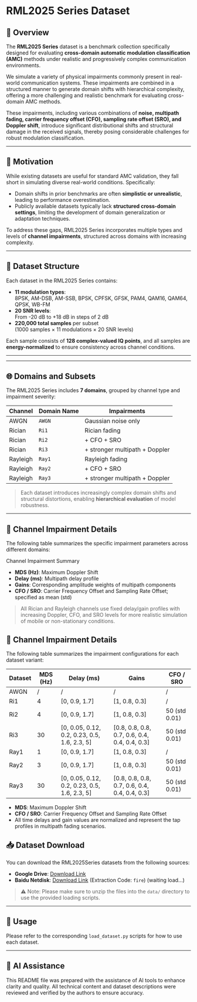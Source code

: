 # RML2025 Series Dataset

## 📌 Overview

The **RML2025 Series** dataset is a benchmark collection specifically designed for evaluating **cross-domain automatic modulation classification (AMC)** methods under realistic and progressively complex communication environments.



We simulate a variety of physical impairments commonly present in real-world communication systems. These impairments are combined in a structured manner to generate domain shifts with hierarchical complexity, offering a more challenging and realistic benchmark for evaluating cross-domain AMC methods.

These impairments, including various combinations of **noise, multipath fading, carrier frequency offset (CFO), sampling rate offset (SRO), and Doppler shift**, introduce significant distributional shifts and structural damage in the received signals, thereby posing considerable challenges for robust modulation classification. 


---

## 🧠 Motivation

While existing datasets are useful for standard AMC validation, they fall short in simulating diverse real-world conditions. Specifically:

- Domain shifts in prior benchmarks are often **simplistic or unrealistic**, leading to performance overestimation.
- Publicly available datasets typically lack **structured cross-domain settings**, limiting the development of domain generalization or adaptation techniques.

To address these gaps, RML2025 Series incorporates multiple types and levels of **channel impairments**, structured across domains with increasing complexity.

---

## 📁 Dataset Structure

Each dataset in the RML2025 Series contains:

- **11 modulation types**:  
  8PSK, AM-DSB, AM-SSB, BPSK, CPFSK, GFSK, PAM4, QAM16, QAM64, QPSK, WB-FM
- **20 SNR levels**:  
  From -20 dB to +18 dB in steps of 2 dB
- **220,000 total samples** per subset  
  (1000 samples × 11 modulations × 20 SNR levels)

Each sample consists of **128 complex-valued IQ points**, and all samples are **energy-normalized** to ensure consistency across channel conditions.

---



---

## 🌐 Domains and Subsets

The RML2025 Series includes **7 domains**, grouped by channel type and impairment severity:

| Channel | Domain Name | Impairments                     |
|---------|-------------|----------------------------------|
| AWGN    | `AWGN`      | Gaussian noise only             |
| Rician  | `Ri1`       | Rician fading                   |
| Rician  | `Ri2`       | + CFO + SRO                     |
| Rician  | `Ri3`       | + stronger multipath + Doppler  |
| Rayleigh| `Ray1`      | Rayleigh fading                 |
| Rayleigh| `Ray2`      | + CFO + SRO                     |
| Rayleigh| `Ray3`      | + stronger multipath + Doppler  |

> Each dataset introduces increasingly complex domain shifts and structural distortions, enabling **hierarchical evaluation** of model robustness.

---

## 🔬 Channel Impairment Details

The following table summarizes the specific impairment parameters across different domains:

Channel Impairment Summary

- **MDS (Hz)**: Maximum Doppler Shift  
- **Delay (ms)**: Multipath delay profile  
- **Gains**: Corresponding amplitude weights of multipath components  
- **CFO / SRO**: Carrier Frequency Offset and Sampling Rate Offset; specified as mean (std)

> All Rician and Rayleigh channels use fixed delay/gain profiles with increasing Doppler, CFO, and SRO levels for more realistic simulation of mobile or non-stationary conditions.

## 🔬 Channel Impairment Details

The following table summarizes the impairment configurations for each dataset variant:

| **Dataset** | **MDS (Hz)** | **Delay (ms)**                                      | **Gains**                                         | **CFO / SRO**       |
|-------------|--------------|------------------------------------------------------|---------------------------------------------------|---------------------|
| AWGN        | /            | /                                                    | /                                                 | /                   |
| Ri1         | 4            | [0, 0.9, 1.7]                                         | [1, 0.8, 0.3]                                     | /                   |
| Ri2         | 4            | [0, 0.9, 1.7]                                         | [1, 0.8, 0.3]                                     | 50 (std 0.01)       |
| Ri3         | 30           | [0, 0.05, 0.12, 0.2, 0.23, 0.5, 1.6, 2.3, 5]          | [0.8, 0.8, 0.8, 0.7, 0.6, 0.4, 0.4, 0.4, 0.3]      | 50 (std 0.01)       |
| Ray1        | 1            | [0, 0.9, 1.7]                                         | [1, 0.8, 0.3]                                     | /                   |
| Ray2        | 3            | [0, 0.9, 1.7]                                         | [1, 0.8, 0.3]                                     | 50 (std 0.01)       |
| Ray3        | 30           | [0, 0.05, 0.12, 0.2, 0.23, 0.5, 1.6, 2.3, 5]          | [0.8, 0.8, 0.8, 0.7, 0.6, 0.4, 0.4, 0.4, 0.3]      | 50 (std 0.01)       |

- **MDS**: Maximum Doppler Shift  
- **CFO / SRO**: Carrier Frequency Offset and Sampling Rate Offset  
- All time delays and gain values are normalized and represent the tap profiles in multipath fading scenarios.


## 📥 Dataset Download

You can download the RML2025Series datasets from the following sources:

- **Google Drive**: [Download Link](https://drive.google.com/..................)
- **Baidu Netdisk**: [Download Link](https://pan.baidu.com/s/1alhSU_boq4kBlpH_9A7g5g?pwd=fire) (Extraction Code: `fire`)
(waiting load...)
> ⚠️ Note: Please make sure to unzip the files into the `data/` directory to use the provided loading scripts.



---

## 🚀 Usage

Please refer to the corresponding `load_dataset.py` scripts for how to use each dataset.


---

## 🤖 AI Assistance

This README file was prepared with the assistance of AI tools to enhance clarity and quality. All technical content and dataset descriptions were reviewed and verified by the authors to ensure accuracy.

